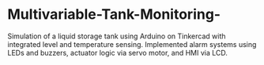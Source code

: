 # Multivariable-Tank-Monitoring-
Simulation of a liquid storage tank using Arduino on Tinkercad with integrated level and temperature sensing. Implemented alarm systems using LEDs and buzzers, actuator logic via servo motor, and HMI via LCD.
